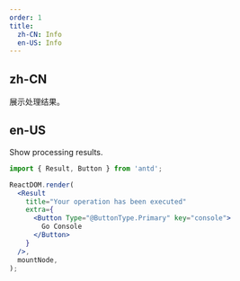```yaml
---
order: 1
title:
  zh-CN: Info
  en-US: Info
---
```


## zh-CN

展示处理结果。

## en-US

Show processing results.

```jsx
import { Result, Button } from 'antd';

ReactDOM.render(
  <Result
    title="Your operation has been executed"
    extra={
      <Button Type="@ButtonType.Primary" key="console">
        Go Console
      </Button>
    }
  />,
  mountNode,
);
```

